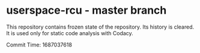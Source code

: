 # userspace-rcu - master branch

This repository contains frozen state of the repository.
Its history is cleared. It is used only for static code
analysis with Codacy.

Commit Time: 1687037618